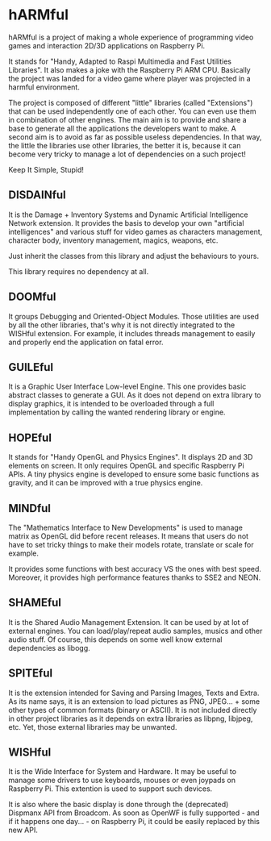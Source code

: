 hARMful
=======
hARMful is a project of making a whole experience of programming video games and
interaction 2D/3D applications on Raspberry Pi.

It stands for "Handy, Adapted to Raspi Multimedia and Fast Utilities Libraries".
It also makes a joke with the Raspberry Pi ARM CPU. Basically the project was
landed for a video game where player was projected in a harmful environment.

The project is composed of different "little" libraries (called "Extensions")
that can be used independently one of each other. You can even use them in
combination of other engines.
The main aim is to provide and share a base to generate all the applications the
developers want to make. A second aim is to avoid as far as possible useless
dependencies. In that way, the little the libraries use other libraries, the
better it is, because it can become very tricky to manage a lot of dependencies
on a such project!

Keep It Simple, Stupid!


DISDAINful
----------
It is the Damage + Inventory Systems and Dynamic Artificial Intelligence Network
extension.
It provides the basis to develop your own "artificial intelligences" and various
stuff for video games as characters management, character body, inventory
management, magics, weapons, etc.

Just inherit the classes from this library and adjust the behaviours to yours.

This library requires no dependency at all.


DOOMful
-------
It groups Debugging and Oriented-Object Modules.
Those utilities are used by all the other libraries, that's why it is not
directly integrated to the WISHful extension. For example, it includes threads
management to easily and properly end the application on fatal error.


GUILEful
--------
It is a Graphic User Interface Low-level Engine.
This one provides basic abstract classes to generate a GUI. As it does not
depend on extra library to display graphics, it is intended to be overloaded
through a full implementation by calling the wanted rendering library or engine.


HOPEful
-------
It stands for "Handy OpenGL and Physics Engines".
It displays 2D and 3D elements on screen. It only requires OpenGL and specific
Raspberry Pi APIs. A tiny physics engine is developed to ensure some basic
functions as gravity, and it can be improved with a true physics engine.


MINDful
-------
The "Mathematics Interface to New Developments" is used to manage matrix as
OpenGL did before recent releases. It means that users do not have to set tricky
things to make their models rotate, translate or scale for example.

It provides some functions with best accuracy VS the ones with best speed.
Moreover, it provides high performance features thanks to SSE2 and NEON.


SHAMEful
--------
It is the Shared Audio Management Extension. It can be used by at lot of
external engines.
You can load/play/repeat audio samples, musics and other audio stuff.
Of course, this depends on some well know external dependencies as libogg.


SPITEful
--------
It is the extension intended for Saving and Parsing Images, Texts and Extra.
As its name says, it is an extension to load pictures as PNG, JPEG... + some
other types of common formats (binary or ASCII).
It is not included directly in other project libraries as it depends on extra
libraries as libpng, libjpeg, etc. Yet, those external libraries may be
unwanted.


WISHful
-------
It is the Wide Interface for System and Hardware.
It may be useful to manage some drivers to use keyboards, mouses or even joypads
on Raspberry Pi. This extention is used to support such devices.

It is also where the basic display is done through the (deprecated) Dispmanx API
from Broadcom. As soon as OpenWF is fully supported - and if it happens one
day... - on Raspberry Pi, it could be easily replaced by this new API.
